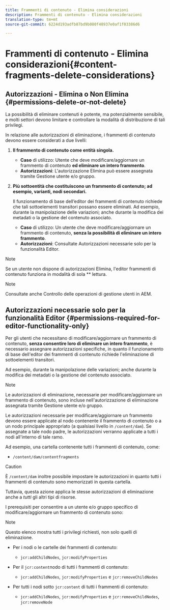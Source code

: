```yaml
---
title: Frammenti di contenuto - Elimina considerazioni
description: Frammenti di contenuto - Elimina considerazioni
translation-type: tm+mt
source-git-commit: 6224d193adfb87bd9b080f48937e0af1f03386d6

---
```



# Frammenti di contenuto - Elimina considerazioni{#content-fragments-delete-considerations}

## Autorizzazioni - Elimina o Non Elimina {#permissions-delete-or-not-delete}

La possibilità di eliminare contenuti è potente, ma potenzialmente sensibile, e molti settori devono limitare e controllare la modalità di distribuzione di tali privilegi.

In relazione alle autorizzazioni di eliminazione, i frammenti di contenuto devono essere considerati a due livelli:

1. **Il frammento di contenuto come entità singola.**

   * **Caso** di utilizzo: Utente che deve modificare/aggiornare un frammento di contenuto **ed eliminare un intero frammento**.
   * **Autorizzazioni**: L&#39;autorizzazione Elimina può essere assegnata tramite Gestione utente e/o gruppo.

2. **Più sottoentità che costituiscono un frammento di contenuto; ad esempio, varianti, nodi secondari.**

   Il funzionamento di base dell’editor dei frammenti di contenuto richiede che tali sottoelementi transitori possano essere eliminati. Ad esempio, durante la manipolazione delle variazioni; anche durante la modifica dei metadati o la gestione del contenuto associato.

   * **Caso** di utilizzo: Un utente che deve modificare/aggiornare un frammento di contenuto, **senza la possibilità di eliminare un intero frammento**.
   * **Autorizzazioni**: Consultate Autorizzazioni necessarie solo per la funzionalità Editor. <!-- See [Permissions Required for Editor Functionality Only](/help/assets/content-fragments-delete.md#permissions-required-for-editor-functionality-only). -->

>[!NOTE]
>
>Se un utente non dispone di autorizzazioni Elimina, l&#39;editor frammenti di contenuto funziona in modalità di sola ** lettura.

>[!NOTE]
>
>Consultate anche Controllo delle operazioni di gestione utenti in AEM. <!-- See also [How to Audit User Management Operations in AEM](/help/sites-administering/audit-user-management-operations.md). -->

## Autorizzazioni necessarie solo per la funzionalità Editor {#permissions-required-for-editor-functionality-only}

Per gli utenti che necessitano di modificare/aggiornare un frammento di contenuto, **senza consentire loro di eliminare un intero frammento**, è necessario assegnare autorizzazioni specifiche, in quanto il funzionamento di base dell&#39;editor dei frammenti di contenuto richiede l&#39;eliminazione di sottoelementi transitori.

Ad esempio, durante la manipolazione delle variazioni; anche durante la modifica dei metadati o la gestione del contenuto associato.

>[!NOTE]
>
>Le autorizzazioni di eliminazione, necessarie per modificare/aggiornare un frammento di contenuto, sono incluse nell&#39;autorizzazione di eliminazione assegnata tramite Gestione utente e/o gruppo. <!-- The delete permissions, required to edit/update a Content Fragment, are included in the Delete permission [assigned through User and/or Group Management](/help/sites-administering/security.md#managing-permissions). -->

Le autorizzazioni necessarie per modificare/aggiornare un frammento devono essere applicate al nodo contenente il frammento di contenuto o a un nodo principale appropriato (a qualsiasi livello in `/content/dam`). Se assegnate a tale nodo padre, le autorizzazioni verranno applicate a tutti i nodi all&#39;interno di tale ramo.

Ad esempio, una cartella contenente tutti i frammenti di contenuto, come:

* `/content/dam/contentfragments`

>[!CAUTION]
>
>È `/content/dam` inoltre possibile impostare le autorizzazioni in quanto tutti i frammenti di contenuto sono memorizzati in questa cartella.
>
>Tuttavia, questa azione applica le stesse autorizzazioni di eliminazione anche a *tutti* gli altri tipi di risorse.

I prerequisiti per consentire a un utente e/o gruppo specifico di modificare/aggiornare un frammento di contenuto sono:

>[!NOTE]
>
>Questo elenco mostra tutti i privilegi richiesti, non solo quelli di eliminazione.

* Per i nodi o le cartelle dei frammenti di contenuto:

   * `jcr:addChildNodes`, `jcr:modifyProperties`

* Per il `jcr:content`nodo di tutti i frammenti di contenuto:

   * `jcr:addChildNodes`, `jcr:modifyProperties` e `jcr:removeChildNodes`

* Per tutti i nodi sotto `jcr:content` di tutti i frammenti di contenuto:

   * `jcr:addChildNodes`, `jcr:modifyProperties` e `jcr:removeChildNodes`, `jcr:removeNode`

<!-- There is no CRXDE Lite -->

<!--
These `remove` privileges must be [administered using Access Control Lists, within CRXDE Lite](/help/sites-administering/user-group-ac-admin.md#access-right-management). 

The `add` and `modify` privileges can also be administered in CRXDE Lite, or using the User Management console.

For example, the definition of the `remove` privileges for a group `content-authors-no-delete`:

![cf-delete-03](assets/cf-delete-03.png)
-->
